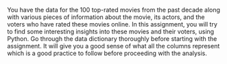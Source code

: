 You have the data for the 100 top-rated movies from the past decade along with various pieces of information about the movie, its actors, and the voters who have rated these movies online.
In this assignment, you will try to find some interesting insights into these movies and their voters, using Python.
Go through the data dictionary thoroughly before starting with the assignment.
It will give you a good sense of what all the columns represent which is a good practice to follow before proceeding with the analysis.
